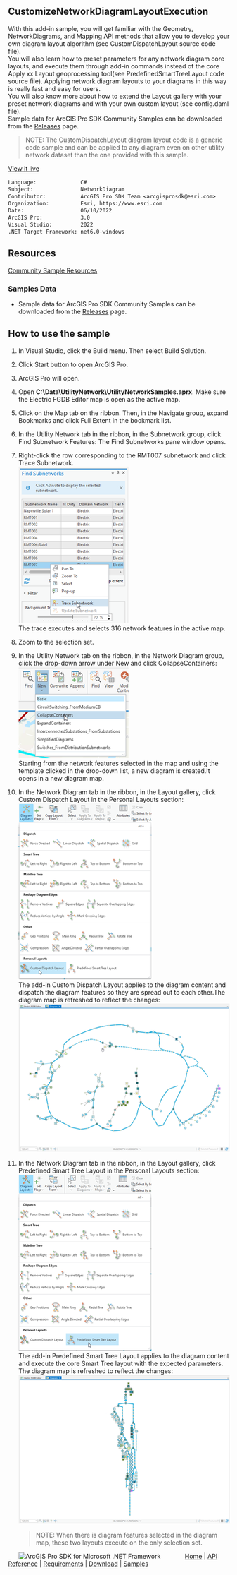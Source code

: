 ## CustomizeNetworkDiagramLayoutExecution

<!-- TODO: Write a brief abstract explaining this sample -->
With this add-in sample, you will get familiar with the Geometry, NetworkDiagrams, and Mapping API methods that allow you to develop your own diagram layout algorithm (see CustomDispatchLayout source code file).    
You will also learn how to preset parameters for any network diagram core layouts, and execute them through add-in commands instead of the core Apply xx Layout geoprocessing tool(see PredefinedSmartTreeLayout code source file). Applying network diagram layouts to your diagrams in  this way is really fast and easy for users.    
You will also know more about how to extend the Layout gallery with your preset network diagrams and with your own custom layout (see config.daml file).    
Sample data for ArcGIS Pro SDK Community Samples can be downloaded from the [Releases](https://github.com/Esri/arcgis-pro-sdk-community-samples/releases) page.   
> NOTE: The CustomDispatchLayout diagram layout code is a generic code sample and can be applied to any diagram even on other utility network dataset than the one provided with this sample.   
  


<a href="https://pro.arcgis.com/en/pro-app/sdk/" target="_blank">View it live</a>

<!-- TODO: Fill this section below with metadata about this sample-->
```
Language:              C#
Subject:               NetworkDiagram
Contributor:           ArcGIS Pro SDK Team <arcgisprosdk@esri.com>
Organization:          Esri, https://www.esri.com
Date:                  06/10/2022
ArcGIS Pro:            3.0
Visual Studio:         2022
.NET Target Framework: net6.0-windows
```

## Resources

[Community Sample Resources](https://github.com/Esri/arcgis-pro-sdk-community-samples#resources)

### Samples Data

* Sample data for ArcGIS Pro SDK Community Samples can be downloaded from the [Releases](https://github.com/Esri/arcgis-pro-sdk-community-samples/releases) page.  

## How to use the sample
<!-- TODO: Explain how this sample can be used. To use images in this section, create the image file in your sample project's screenshots folder. Use relative url to link to this image using this syntax: ![My sample Image](FacePage/SampleImage.png) -->
1. In Visual Studio, click the Build menu. Then select Build Solution.      
1. Click Start button to open ArcGIS Pro.      
1. ArcGIS Pro will open.      
1. Open **C:\Data\UtilityNetwork\UtilityNetworkSamples.aprx**. Make sure the Electric FGDB Editor map is open as the active map.    
1. Click on the Map tab on the ribbon. Then, in the Navigate group, expand Bookmarks and click Full Extent in the bookmark list.    
1. In the Utility Network tab in the ribbon, in the Subnetwork group, click Find Subnetwork Features: The Find Subnetworks pane window opens.    
1. Right-click the row corresponding to the RMT007 subnetwork and click Trace Subnetwork.    
    ![UI](Screenshots/FindSubnetworkPane_TraceRMT007.png)    
    The trace executes and selects 316 network features in the active map.    
  
1. Zoom to the selection set.    
1. In the Utility Network tab on the ribbon, in the Network Diagram group, click the drop-down arrow under New and click CollapseContainers:    
    ![UI](Screenshots/NewDiagram_ClickOnCollapseContainers.png)    
    Starting from the network features selected in the map and using the template clicked in the drop-down list, a new diagram is created.It opens in a new diagram map.    
  
1. In the Network Diagram tab in the ribbon, in the Layout gallery, click Custom Dispatch Layout in the Personal Layouts section:    
    ![UI](Screenshots/CustomDispatchLayoutInTheGallery.png)    
    The add-in Custom Dispatch Layout applies to the diagram content and dispatch the diagram features so they are spread out to each other.The diagram map is refreshed to reflect the changes:    
    ![UI](Screenshots/CustomDispatchLayoutExpectedResult.png)    
  
1. In the Network Diagram tab in the ribbon, in the Layout gallery, click Predefined Smart Tree Layout in the Personal Layouts section:    
    ![UI](Screenshots/PredefinedSmartTreeLayoutInTheGallery.png)    
    The add-in Predefined Smart Tree Layout applies to the diagram content and execute the core Smart Tree layout with the expected parameters. The diagram map is refreshed to reflect the changes:    
    ![UI](Screenshots/PredefinedSmartTreeLayoutExpectedResult.png)    
    > NOTE: When there is diagram features selected in the diagram map, these two layouts execute on the only selection set.    
  


<!-- End -->

&nbsp;&nbsp;&nbsp;&nbsp;&nbsp;&nbsp;<img src="https://esri.github.io/arcgis-pro-sdk/images/ArcGISPro.png"  alt="ArcGIS Pro SDK for Microsoft .NET Framework" height = "20" width = "20" align="top"  >
&nbsp;&nbsp;&nbsp;&nbsp;&nbsp;&nbsp;&nbsp;&nbsp;&nbsp;&nbsp;&nbsp;&nbsp;
[Home](https://github.com/Esri/arcgis-pro-sdk/wiki) | <a href="https://pro.arcgis.com/en/pro-app/latest/sdk/api-reference" target="_blank">API Reference</a> | [Requirements](https://github.com/Esri/arcgis-pro-sdk/wiki#requirements) | [Download](https://github.com/Esri/arcgis-pro-sdk/wiki#installing-arcgis-pro-sdk-for-net) | <a href="https://github.com/esri/arcgis-pro-sdk-community-samples" target="_blank">Samples</a>
